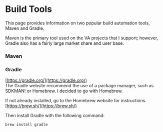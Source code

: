 # Build Tools
This page provides information on two popular build automation tools, Maven and Gradle.

Maven is the primary tool used on the VA projects that I support; however, Gradle also has a fairly large market share and user base.

### Maven


### Gradle
[https://gradle.org/](https://gradle.org/)  
The Gradle website recommend the use of a package manager, such as SDKMAN! or Homebrew. I decided to go with Homebrew.  

If not already installed, go to the Homebrew website for instructions.  
[https://brew.sh/](https://brew.sh/)  

Then install Gradle with the following command:  

```zsh
brew install gradle
```
